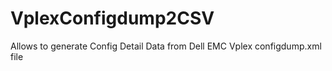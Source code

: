 # VplexConfigdump2CSV
Allows to generate Config Detail Data from Dell EMC Vplex configdump.xml file
